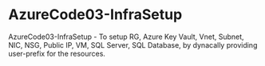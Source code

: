 # AzureCode03-InfraSetup
AzureCode03-InfraSetup - To setup RG, Azure Key Vault, Vnet, Subnet, NIC, NSG, Public IP, VM, SQL Server, SQL Database, by dynacally providing user-prefix for the resources.
